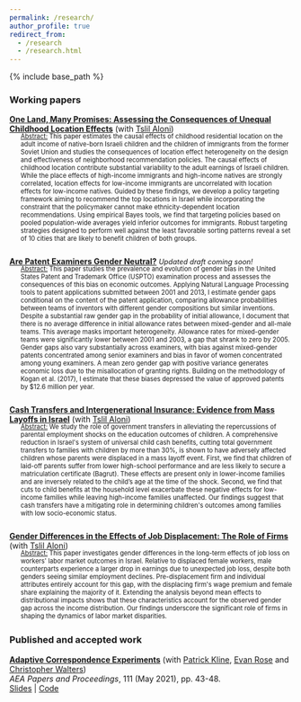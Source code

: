 ```yaml
---
permalink: /research/
author_profile: true
redirect_from:
  - /research
  - /research.html
---
```


{% include base_path %}  

<!-- Add Metadata for the paper "One Land, Many Promises..." -->
<meta name="citation_title" content="One Land, Many Promises: Assessing the Consequences of Unequal Childhood Location Effects">
<meta name="citation_author" content="Avivi Hadar; Tslil Aloni">
<meta name="citation_pdf_url" content="https://avivihadar.github.io/files/many_promises_jmp.pdf">

<!-- Are Patent Examiners Gender Neutral?" -->
<meta name="citation_title" content="Are Patent Examiners Gender Neutral?">
<meta name="citation_author" content="Avivi Hadar">
<meta name="citation_pdf_url" content="https://avivihadar.github.io/files/patents_gender.pdf">

<!-- Cash Transfers and Intergenerational Insurance: Evidence from Mass Layoffs in Israel" -->
<meta name="citation_title" content="Cash Transfers and Intergenerational Insurance: Evidence from Mass Layoffs in Israel">
<meta name="citation_author" content="Avivi Hadar; Tslil Aloni">
<meta name="citation_pdf_url" content="https://avivihadar.github.io/files/Jobloss_children_reform.pdf">
 
<script type="application/ld+json">
{
  "@context": "https://schema.org",
  "@type": "ScholarlyArticle",
  "headline": "Cash Transfers and Intergenerational Insurance: Evidence from Mass Layoffs in Israel",
  "author": [
    {
      "@type": "Person",
      "name": "Avivi Hadar"
    },
    {
      "@type": "Person",
      "name": "Tslil Aloni"
    }
  ],
  "datePublished": "2024-01-27", 
  "abstract": "We study the role of government transfers in alleviating the repercussions of parental employment shocks on the education outcomes of children. A comprehensive reduction in Israel's system of universal child cash benefits, cutting total government transfers to families with children by more than 30%, is shown to have adversely affected children whose parents were displaced in a mass layoff event. First, we find that children of laid-off parents suffer from lower high-school performance and are less likely to secure a matriculation certificate (Bagrut). These effects are present only in lower-income families and are inversely related to the child’s age at the time of the shock. Second, we find that cuts to child benefits at the household level exacerbate these negative effects for low-income families while leaving high-income families unaffected. Our findings suggest that cash transfers have a mitigating role in determining children's outcomes among families with low socio-economic status.",
  "url": "https://avivihadar.github.io/files/Jobloss_children_reform.pdf"
}
</script>


<style>
    details {
      margin-top: -16px; /* Adjust as needed */
    }

    details > summary {
      display: block;
    }



    details > summary::before {
      font-size: 0.9em;
      margin-right: 5px;
      display: inline-block;
      content: '▶️';
      transition: transform 0.5s ease;
      position: relative;
    }

    details[open] > summary::before {
      transform: rotate(90deg);
    }
</style>

### Working papers


<span style="color:#3b5998">[**One Land, Many Promises: Assessing the Consequences of Unequal Childhood Location Effects**](/files/many_promises_jmp.pdf) </span>  (with [Tslil Aloni](https://sites.google.com/view/tslil-aloni/home?authuser=0))  

<div class="indented-text" style="font-size: 0.8em; margin-left: 20px; margin-bottom: 25px; margin-top: -16px">
<span style="text-decoration: underline;">Abstract:</span> This paper estimates the causal effects of childhood residential location on the adult income of native-born Israeli children and the children of immigrants from the former Soviet Union and studies the consequences of location effect heterogeneity on the design and effectiveness of neighborhood recommendation policies. The causal effects of childhood location contribute substantial variability to the adult earnings of Israeli children. While the place effects of high-income immigrants and high-income natives are strongly correlated, location effects for low-income immigrants are uncorrelated with location effects for low-income natives.  Guided by these findings, we develop a policy targeting framework aiming to recommend the top locations in Israel while incorporating the constraint that the policymaker cannot make ethnicity-dependent location recommendations. Using empirical Bayes tools, we find that targeting policies based on pooled population-wide averages yield inferior outcomes for immigrants. Robust targeting strategies designed to perform well against the least favorable sorting patterns reveal a set of 10 cities that are likely to benefit children of both groups.
</div>

<span style="color:#3b5998">[**Are Patent Examiners Gender Neutral?**](/files/patents_gender.pdf)</span> <span style="font-size: 0.9em; font-style: italic">Updated draft coming soon! </span>


<div class="indented-text" style="font-size: 0.8em; margin-left: 20px; margin-bottom: 25px; margin-top: -16px">
<span style="text-decoration: underline;">Abstract:</span> This paper studies the prevalence and evolution of gender bias in the United States Patent and Trademark Office (USPTO) examination process and assesses the consequences of this bias on economic outcomes. Applying Natural Language Processing tools to patent applications submitted between 2001 and 2013, I estimate gender gaps conditional on the content of the patent application, comparing allowance probabilities between teams of inventors with different gender compositions but similar inventions. Despite a substantial raw gender gap in the probability of initial allowance, I document that there is no average difference in initial allowance rates between mixed-gender and all-male teams.  This average masks important heterogeneity. Allowance rates for mixed-gender teams were significantly lower between 2001 and 2003, a gap that shrank to zero by 2005. Gender gaps also vary substantially across examiners, with bias against mixed-gender patents concentrated among senior examiners and bias in favor of women concentrated among young examiners. A mean zero gender gap with positive variance generates economic loss due to the misallocation of granting rights. Building on the methodology of Kogan et al. (2017), I estimate that these biases depressed the value of approved patents by $12.6 million per year.
</div>

 


<span style="color:#3b5998">[**Cash Transfers and Intergenerational Insurance: Evidence from Mass Layoffs in Israel**](/files/Jobloss_children_reform.pdf)</span> (with [Tslil Aloni](https://sites.google.com/view/tslil-aloni/home?authuser=0)) 


<div class="indented-text" style="font-size: 0.8em; margin-left: 20px; margin-bottom: 25px; margin-top: -16px">
    <span style="text-decoration: underline;">Abstract:</span> We study the role of government transfers in alleviating the repercussions of parental employment shocks on the education outcomes of children. A comprehensive reduction in Israel's system of universal child cash benefits, cutting total government transfers to families with children by more than 30%, is shown to have adversely affected children whose parents were displaced in a mass layoff event. First, we find that children of laid-off parents suffer from lower high-school performance and are less likely to secure a matriculation certificate (Bagrut). These effects are present only in lower-income families and are inversely related to the child’s age at the time of the shock. Second, we find that cuts to child benefits at the household level exacerbate these negative effects for low-income families while leaving high-income families unaffected. Our findings suggest that cash transfers have a mitigating role in determining children's outcomes among families with low socio-economic status. 
</div>


<span style="color:#3b5998">[**Gender Differences in the Effects of Job Displacement: The Role of Firms**]()</span>  (with [Tslil Aloni](https://sites.google.com/view/tslil-aloni/home?authuser=0)) 


<div class="indented-text" style="font-size: 0.8em; margin-left: 20px; margin-bottom: 25px; margin-top: -16px">
    <span style="text-decoration: underline;">Abstract:</span> This paper investigates gender differences in the long-term effects of job loss on workers' labor market outcomes in Israel. Relative to displaced female workers, male counterparts experience a larger drop in earnings due to unexpected job loss, despite both genders seeing similar employment declines. Pre-displacement firm and individual attributes entirely account for this gap, with the displacing firm's wage premium and female share explaining the majority of it. Extending the analysis beyond mean effects to distributional impacts shows that these characteristics account for the observed gender gap across the income distribution. Our findings underscore the significant role of firms in shaping the dynamics of labor market disparities. 
</div>





### Published and accepted work

[**Adaptive Correspondence Experiments**](https://eml.berkeley.edu/~pkline/papers/skynet.pdf) (with [Patrick Kline](https://eml.berkeley.edu/~pkline/), [Evan Rose](https://ekrose.github.io/) and [Christopher Walters](https://eml.berkeley.edu/~crwalters/))   
*AEA Papers and Proceedings*, 111 (May 2021), pp. 43-48. \
[Slides](/files/AdaptiveCorrespondenceExperiments_Slides.pdf) | [Code](/files/AdaptiveCorrespondenceExperiments_code.zip) 


<!--- 
/files/jobloss_gender.pdf
### Work in progress
<span style="color:#3b5998">*The Socio-Economic Effects of a Large-Scale Subsidized Housing Program*</span> (with [Felipe Lobel](http://felipelobel.com/#home) and [Winnie van Dijk](https://sites.google.com/site/winnielillianvandijk/)) 

<span style="color:#3b5998">*The Role of Tax Preparers in Individual Tax Optimization*</span> (with  [Katarzyna Bilicka](https://katarzynabilicka.weebly.com/), [Jakob Brounstein](https://jakobbrounstein.github.io/research.html), [Felipe Lobel](http://felipelobel.com/#home) and Alexander Yuskavage) 


-->
